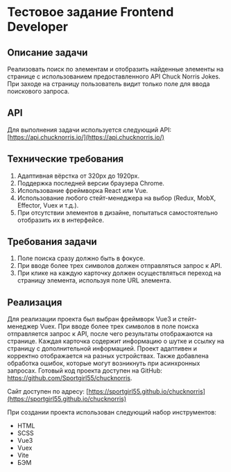 # Тестовое задание Frontend Developer

## Описание задачи

Реализовать поиск по элементам и отобразить найденные элементы на странице с использованием предоставленного API Chuck Norris Jokes. При заходе на страницу пользователь видит только поле для ввода поискового запроса.

## API

Для выполнения задачи используется следующий API: [https://api.chucknorris.io/](https://api.chucknorris.io/)

## Технические требования

1. Адаптивная вёрстка от 320px до 1920px.
2. Поддержка последней версии браузера Chrome.
3. Использование фреймворка React или Vue.
4. Использование любого стейт-менеджера на выбор (Redux, MobX, Effector, Vuex и т.д.).
5. При отсутствии элементов в дизайне, попытаться самостоятельно отобразить их в интерфейсе.

## Требования задачи

1. Поле поиска сразу должно быть в фокусе.
2. При вводе более трех символов должен отправляться запрос к API.
3. При клике на каждую карточку должен осуществляться переход на страницу элемента, используя поле URL элемента.

## Реализация

Для реализации проекта был выбран фреймворк Vue3 и стейт-менеджер Vuex. При вводе более трех символов в поле поиска отправляется запрос к API, после чего результаты отображаются на странице. Каждая карточка содержит информацию о шутке и ссылку на страницу с дополнительной информацией. Проект адаптивен и корректно отображается на разных устройствах. Также добавлена обработка ошибок, которые могут возникнуть при асинхронных запросах. Готовый код проекта доступен на GitHub: https://github.com/Sportgirl55/chucknorris.

Сайт доступен по адресу: [https://sportgirl55.github.io/chucknorris](https://sportgirl55.github.io/chucknorris)

При создании проекта использован следующий набор инструментов:

- HTML
- SCSS
- Vue3
- Vuex
- Vite
- БЭМ
